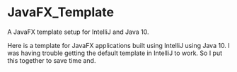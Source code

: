 # JavaFX_Template
A JavaFX template setup for IntelliJ and Java 10.

Here is a template for JavaFX applications built using IntelliJ using Java 10. 
I was having trouble getting the default template in IntelliJ to work. So I put this together to save time and.
